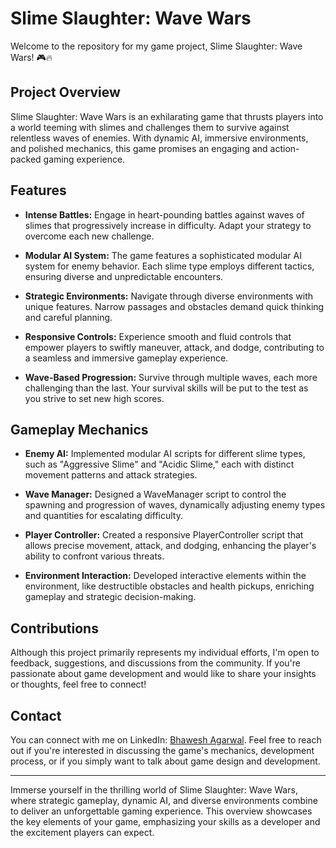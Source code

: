 # Slime Slaughter: Wave Wars

Welcome to the repository for my game project, Slime Slaughter: Wave Wars! 🎮🔥

## Project Overview

Slime Slaughter: Wave Wars is an exhilarating game that thrusts players into a world teeming with slimes and challenges them to survive against relentless waves of enemies. With dynamic AI, immersive environments, and polished mechanics, this game promises an engaging and action-packed gaming experience.

## Features

- **Intense Battles:** Engage in heart-pounding battles against waves of slimes that progressively increase in difficulty. Adapt your strategy to overcome each new challenge.

- **Modular AI System:** The game features a sophisticated modular AI system for enemy behavior. Each slime type employs different tactics, ensuring diverse and unpredictable encounters.

- **Strategic Environments:** Navigate through diverse environments with unique features. Narrow passages and obstacles demand quick thinking and careful planning.

- **Responsive Controls:** Experience smooth and fluid controls that empower players to swiftly maneuver, attack, and dodge, contributing to a seamless and immersive gameplay experience.

- **Wave-Based Progression:** Survive through multiple waves, each more challenging than the last. Your survival skills will be put to the test as you strive to set new high scores.

## Gameplay Mechanics

- **Enemy AI:** Implemented modular AI scripts for different slime types, such as "Aggressive Slime" and "Acidic Slime," each with distinct movement patterns and attack strategies.

- **Wave Manager:** Designed a WaveManager script to control the spawning and progression of waves, dynamically adjusting enemy types and quantities for escalating difficulty.

- **Player Controller:** Created a responsive PlayerController script that allows precise movement, attack, and dodging, enhancing the player's ability to confront various threats.

- **Environment Interaction:** Developed interactive elements within the environment, like destructible obstacles and health pickups, enriching gameplay and strategic decision-making.

## Contributions

Although this project primarily represents my individual efforts, I'm open to feedback, suggestions, and discussions from the community. If you're passionate about game development and would like to share your insights or thoughts, feel free to connect!

## Contact

You can connect with me on LinkedIn: [Bhawesh Agarwal]((https://www.linkedin.com/in/bhawesh-agarwal-70b98b113/)). Feel free to reach out if you're interested in discussing the game's mechanics, development process, or if you simply want to talk about game design and development.

---

Immerse yourself in the thrilling world of Slime Slaughter: Wave Wars, where strategic gameplay, dynamic AI, and diverse environments combine to deliver an unforgettable gaming experience. This overview showcases the key elements of your game, emphasizing your skills as a developer and the excitement players can expect.
